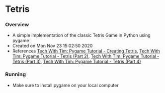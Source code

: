 # Tetris

### Overview
- A simple implementation of the classic Tetris Game in Python using pygame
- Created on Mon Nov 23 15:02:50 2020
- References [Tech With Tim: Pygame Tutorial - Creating Tetris](https://www.youtube.com/watch?v=uoR4ilCWwKA), [Tech With Tim: Pygame Tutorial - Tetris (Part 2)](https://www.youtube.com/watch?v=W8xCUu_zlQs), [Tech With Tim: Pygame Tutorial - Tetris (Part 3)](https://www.youtube.com/watch?v=HcGQB1nHOOM), [Tech With Tim: Pygame Tutorial - Tetris (Part 4)](https://www.youtube.com/watch?v=VgBnkkPlEVI)

### Running
- Make sure to install pygame on your local computer